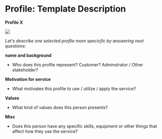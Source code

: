 # Profile: Template Description

**Profile X**

![](https://openclipart.org/image/400px/126787)

*Let's describe one selected profile more specicfic by answering next questions:*

**name and background**

* Who does this profile represent? Customer? Adminstrator / Other stakeholder?

**Motivation for service**

* What motivates this profile to use / utilize / apply the service?

**Values**

* What kind of values does this person presents?

**Misc**

* Does this person have any specific skills, equipment or other things that affect how they use the service? 


